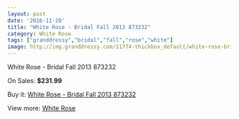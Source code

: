 ```yaml
---
layout: post
date: '2016-11-20'
title: "White Rose - Bridal Fall 2013 873232"
category: White Rose
tags: ["granddressy","bridal","fall","rose","white"]
image: http://img.granddressy.com/11774-thickbox_default/white-rose-bridal-fall-2013-873232.jpg
---
```

White Rose - Bridal Fall 2013 873232

On Sales: **$231.99**
<a href="https://www.granddressy.com/en/white-rose/10869-white-rose-bridal-fall-2013-873232.html"><amp-img layout="responsive" width="600" height="600" src="//img.granddressy.com/11774-thickbox_default/white-rose-bridal-fall-2013-873232.jpg" alt="White Rose - Bridal Fall 2013 873232 0" /></a>

Buy it: [White Rose - Bridal Fall 2013 873232](https://www.granddressy.com/en/white-rose/10869-white-rose-bridal-fall-2013-873232.html "White Rose - Bridal Fall 2013 873232")

View more: [White Rose](https://www.granddressy.com/en/298-white-rose "White Rose")